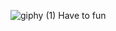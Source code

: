 ![giphy (1)](https://user-images.githubusercontent.com/117610367/217026922-a060d58f-2104-40eb-bc22-969dab2dae4e.gif) Have to fun
